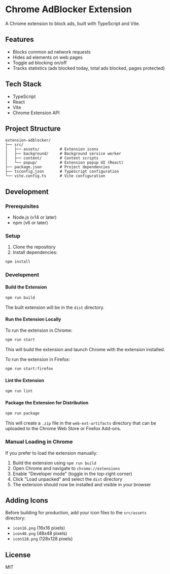 # Chrome AdBlocker Extension

A Chrome extension to block ads, built with TypeScript and Vite.

## Features

- Blocks common ad network requests
- Hides ad elements on web pages
- Toggle ad blocking on/off
- Tracks statistics (ads blocked today, total ads blocked, pages protected)

## Tech Stack

- TypeScript
- React
- Vite
- Chrome Extension API

## Project Structure

```
extension-adblocker/
├── src/
│   ├── assets/         # Extension icons
│   ├── background/     # Background service worker
│   ├── content/        # Content scripts
│   └── popup/          # Extension popup UI (React)
├── package.json        # Project dependencies
├── tsconfig.json       # TypeScript configuration
└── vite.config.ts      # Vite configuration
```

## Development

### Prerequisites

- Node.js (v14 or later)
- npm (v6 or later)

### Setup

1. Clone the repository
2. Install dependencies:

```bash
npm install
```

### Development

#### Build the Extension

```bash
npm run build
```

The built extension will be in the `dist` directory.

#### Run the Extension Locally

To run the extension in Chrome:

```bash
npm run start
```

This will build the extension and launch Chrome with the extension installed.

To run the extension in Firefox:

```bash
npm run start:firefox
```

#### Lint the Extension

```bash
npm run lint
```

#### Package the Extension for Distribution

```bash
npm run package
```

This will create a `.zip` file in the `web-ext-artifacts` directory that can be uploaded to the Chrome Web Store or Firefox Add-ons.

### Manual Loading in Chrome

If you prefer to load the extension manually:

1. Build the extension using `npm run build`
2. Open Chrome and navigate to `chrome://extensions`
3. Enable "Developer mode" (toggle in the top-right corner)
4. Click "Load unpacked" and select the `dist` directory
5. The extension should now be installed and visible in your browser

## Adding Icons

Before building for production, add your icon files to the `src/assets` directory:

- `icon16.png` (16x16 pixels)
- `icon48.png` (48x48 pixels)
- `icon128.png` (128x128 pixels)

## License

MIT
